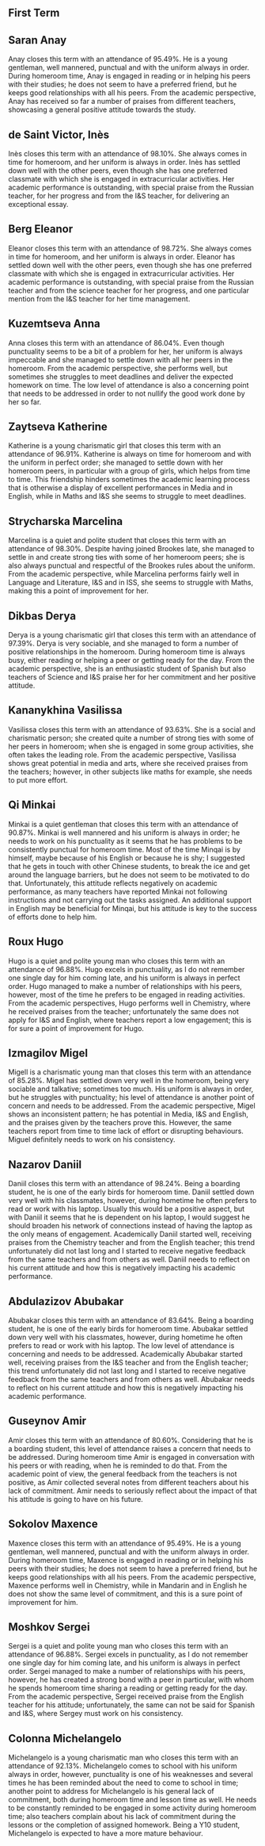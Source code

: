 
## First Term

## Saran Anay
Anay closes this term with an attendance of 95.49%. He is a young gentleman, well mannered, punctual and with the uniform always in order. During homeroom time, Anay is engaged in reading or in helping his peers with their studies; he does not seem to have a preferred friend, but he keeps good relationships with all his peers. From the academic perspective, Anay has received so far a number of praises from different teachers, showcasing a general positive attitude towards the study.

## de Saint Victor, Inès

Inès closes this term with an attendance of 98.10%. She always comes in time for homeroom, and her uniform is always in order. Inès has settled down well with the other peers, even though she has one preferred classmate with which she is engaged in extracurricular activities. Her academic performance is outstanding, with special praise from the Russian teacher, for her progress and from the I&S teacher, for delivering an exceptional essay.

## Berg Eleanor

Eleanor closes this term with an attendance of 98.72%. She always comes in time for homeroom, and her uniform is always in order. Eleanor has settled down well with the other peers, even though she has one preferred classmate with which she is engaged in extracurricular activities. Her academic performance is outstanding, with special praise from the Russian teacher and from the science teacher for her progress, and one particular mention from the I&S teacher for her time management.

## Kuzemtseva Anna

Anna closes this term with an attendance of 86.04%. Even though punctuality seems to be a bit of a problem for her, her uniform is always impeccable and she managed to settle down with all her peers in the homeroom. From the academic perspective, she performs well, but sometimes she struggles to meet deadlines and deliver the expected homework on time. The low level of attendance is also a concerning point that needs to be addressed in order to not nullify the good work done by her so far.

## Zaytseva Katherine

Katherine is a young charismatic girl that closes this term with an attendance of 96.91%. Katherine is always on time for homeroom and with the uniform in perfect order; she managed to settle down with her homeroom peers, in particular with a group of girls, which helps from time to time. This friendship hinders sometimes the academic learning process that is otherwise a display of excellent performances in Media and in English, while in Maths and I&S she seems to struggle to meet deadlines.

## Strycharska Marcelina

Marcelina is a quiet and polite student that closes this term with an attendance of 98.30%. Despite having joined Brookes late, she managed to settle in and create strong ties with some of her homeroom peers; she is also always punctual and respectful of the Brookes rules about the uniform. From the academic perspective, while Marcelina performs fairly well in Language and Literature, I&S and in ISS, she seems to struggle with Maths, making this a point of improvement for her.

## Dikbas Derya

Derya is a young charismatic girl that closes this term with an attendance of 97.39%. Derya is very sociable, and she managed to form a number of positive relationships in the homeroom. During homeroom time is always busy, either reading or helping a peer or getting ready for the day. From the academic perspective, she is an enthusiastic student of Spanish but also teachers of Science and I&S praise her for her commitment and her positive attitude.

## Kananykhina Vasilissa

Vasilissa closes this term with an attendance of 93.63%. She is a social and charismatic person; she created quite a number of strong ties with some of her peers  in homeroom; when she is engaged in some group activities, she often takes the leading role. From the academic perspective, Vasilissa shows great potential in media and arts, where she received praises from the teachers; however, in other subjects like maths for example, she needs to put more effort.

## Qi Minkai

Minkai is a quiet gentleman that closes this term with an attendance of 90.87%. Minkai is well mannered and his uniform is always in order; he needs to work on his punctuality as it seems that he has problems to be consistently punctual for homeroom time. Most of the time Minqai is by himself, maybe because of his English or because he is shy; I suggested that he gets in touch with other Chinese students, to break the ice and get around the language barriers, but he does not seem to be motivated to do that. Unfortunately, this attitude reflects negatively on academic performance, as many teachers have reported Minkai not following instructions and not carrying out the tasks assigned. An additional support in English may be beneficial for Minqai, but his attitude is key to the success of efforts done to help him.

## Roux Hugo

Hugo is a quiet and polite young man who closes this term with an attendance of 96.88%. Hugo excels in punctuality, as I do not remember one single day for him coming late, and his uniform is always in perfect order. Hugo managed to make a number of relationships with his peers, however, most of the time he prefers to be engaged in reading activities. From the academic perspectives, Hugo performs well in Chemistry, where he received praises from the teacher; unfortunately the same does not apply for I&S and English, where teachers report a low engagement; this is for sure a point of improvement for Hugo.

## Izmagilov Migel

Migell is a charismatic young man that closes this term with an attendance of 85.28%. Migel has settled down very well in the homeroom, being very sociable and talkative; sometimes too much. His uniform is always in order, but he struggles with punctuality; his level of attendance is another point of concern and needs to be addressed. From the academic perspective, Migel shows an inconsistent pattern; he has potential in Media, I&S and English, and the praises given by the teachers prove this. However, the same teachers report from time to time lack of effort or disrupting behaviours. Miguel definitely needs to work on his consistency.

## Nazarov Daniil

Daniil closes this term with an attendance of 98.24%. Being a boarding student, he is one of the early birds for homeroom time. Daniil settled down very well with his classmates, however, during hometime he often prefers to read or work with his laptop. Usually this would be a positive aspect, but with Daniil it seems that he is dependent on his laptop, I would suggest he should broaden his network of connections instead of having the laptop as the only means of engagement. Academically Daniil started well, receiving praises from the Chemistry teacher and from the English teacher; this trend unfortunately did not last long and I started to receive negative feedback from the same teachers and from others as well. Daniil needs to reflect on his current attitude and how this is negatively impacting his academic performance.

## Abdulazizov Abubakar

Abubakar closes this term with an attendance of 83.64%. Being a boarding student, he is one of the early birds for homeroom time. Abubakar settled down very well with his classmates, however, during hometime he often prefers to read or work with his laptop. The low level of attendance is concerning and needs to be addressed. Academically Abubakar started well, receiving praises from the I&S teacher and from the English teacher; this trend unfortunately did not last long and I started to receive negative feedback from the same teachers and from others as well. Abubakar needs to reflect on his current attitude and how this is negatively impacting his academic performance.

## Guseynov Amir

Amir  closes this term with an attendance of 80.60%. Considering that he is a boarding student, this level of attendance raises a concern that needs to be addressed. During homeroom time Amir is engaged in conversation with his peers or with reading, when he is reminded to do that. From the academic point of view, the general feedback from the teachers is not positive, as Amir collected several notes from different teachers about his lack of commitment. Amir needs to seriously reflect about the impact of that his attitude is going to have on his future.

## Sokolov Maxence
Maxence closes this term with an attendance of 95.49%. He is a young gentleman, well mannered, punctual and with the uniform always in order. During homeroom time, Maxence is engaged in reading or in helping his peers with their studies; he does not seem to have a preferred friend, but he keeps good relationships with all his peers.  From the academic perspective, Maxence performs well in Chemistry, while in Mandarin and in English he does not show the same level of commitment, and this is a sure point of improvement for him.

## Moshkov Sergei

Sergei is a quiet and polite young man who closes this term with an attendance of 96.88%. Sergei excels in punctuality, as I do not remember one single day for him coming late, and his uniform is always in perfect order. Sergei managed to make a number of relationships with his peers, however, he has created a strong bond with a peer in particular, with whom he spends homeroom time sharing a reading or getting ready for the day. From the academic perspective, Sergei received praise from the English teacher for his attitude; unfortunately, the same can not be said for Spanish and I&S, where Sergey must work on his consistency.

## Colonna Michelangelo

Michelangelo is a young charismatic man who closes this term with an attendance of 92.13%. Michelangelo comes to school with his uniform always in order, however, punctuality is one of his weaknesses and several times he has been reminded about the need to come to school in time; another point to address for Michelangelo is his general lack of commitment, both during homeroom time and lesson time as well. He needs to be constantly reminded to be engaged in some activity during homeroom time; also teachers complain about his lack of commitment during the lessons or the completion of assigned homework. Being a Y10 student, Michelangelo is expected to have a more mature behaviour.

